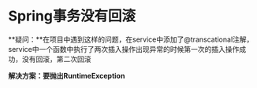 # Spring事务没有回滚

**疑问：**在项目中遇到这样的问题，在service中添加了@transcational注解，service中一个函数中执行了两次插入操作出现异常的时候第一次的插入操作成功，没有回滚，第二次回滚

**解决方案：**要抛出**RuntimeException**


